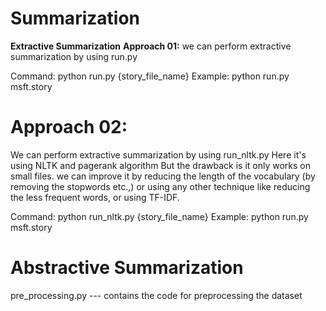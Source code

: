 # Summarization
**Extractive Summarization**
**Approach 01:**
we can perform extractive summarization by using run.py

Command: python run.py {story_file_name}
Example: python run.py msft.story

# Approach 02:
We can perform extractive summarization by using run_nltk.py 
Here it's using NLTK and pagerank algorithm
But the drawback is it only works on small files. we can improve it by reducing the length of the vocabulary (by removing the stopwords etc.,) or using any other technique like reducing the less frequent words, or using TF-IDF.

Command: python run_nltk.py {story_file_name}
Example: python run.py msft.story

# Abstractive Summarization
pre_processing.py --- contains the code for preprocessing the dataset





